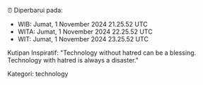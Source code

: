 ⏰ Diperbarui pada:
- WIB: Jumat, 1 November 2024 21.25.52 UTC
- WITA: Jumat, 1 November 2024 22.25.52 UTC
- WIT: Jumat, 1 November 2024 23.25.52 UTC

Kutipan Inspiratif:
"Technology without hatred can be a blessing. Technology with hatred is always a disaster."


Kategori: technology

